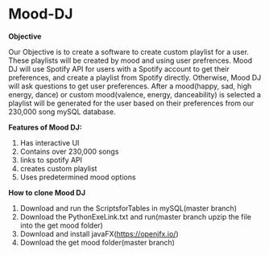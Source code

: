 # Mood-DJ

**Objective**

Our Objective is to create a software to create custom playlist for a user. These playlists will be created by mood and using user prefrences. Mood DJ will use Spotify API for users with a Spotify account to get their preferences, and create a playlist from Spotify directly. Otherwise, Mood DJ will ask questions to get user preferences. After a mood(happy, sad, high energy, dance) or custom mood(valence, energy, danceability) is selected a playlist will be generated for the user based on their preferences from our 230,000 song mySQL database.

**Features of Mood DJ:**

  1. Has interactive UI
  2. Contains over 230,000 songs
  3. links to spotify API
  4. creates custom playlist
  5. Uses predetermined mood options
  
  **How to clone Mood DJ**
  1. Download and run the ScriptsforTables in mySQL(master branch)
  2. Download the PythonExeLink.txt and run(master branch upzip the file into the get mood folder)
  3. Download and install javaFX(https://openjfx.io/)
  4. Download the get mood folder(master branch)
  
  

